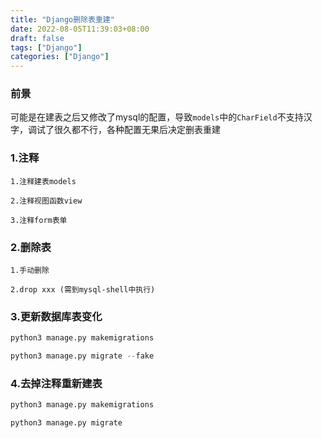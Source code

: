 ```yaml
---
title: "Django删除表重建"
date: 2022-08-05T11:39:03+08:00
draft: false
tags: ["Django"] 
categories: ["Django"] 
---
```


### 前景
可能是在建表之后又修改了mysql的配置，导致`models`中的`CharField`不支持汉字，调试了很久都不行，各种配置无果后决定删表重建

### 1.注释
```text
1.注释建表models

2.注释视图函数view

3.注释form表单
```


### 2.删除表
```text
1.手动删除

2.drop xxx (需到mysql-shell中执行)
```



### 3.更新数据库表变化
```python
python3 manage.py makemigrations

python3 manage.py migrate --fake
```


### 4.去掉注释重新建表
```python
python3 manage.py makemigrations

python3 manage.py migrate
```

